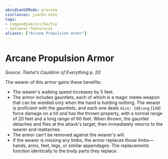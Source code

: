 ```yaml
---
obsidianUIMode: preview
cssclasses: json5e-note
tags:
- compendium/src/5e/tce
- optional-feature/ai
aliases: ["Arcane Propulsion Armor"]
---
```

# Arcane Propulsion Armor
*Source: Tasha's Cauldron of Everything p. 20* 

The wearer of this armor gains these benefits:

- The wearer's walking speed increases by 5 feet.  
- The armor includes gauntlets, each of which is a magic melee weapon that can be wielded only when the hand is holding nothing. The wearer is proficient with the gauntlets, and each one deals `dice: 1d8|avg` (`1d8`) force damage on a hit and has the thrown property, with a normal range of 20 feet and a long range of 60 feet. When thrown, the gauntlet detaches and flies at the attack's target, then immediately returns to the wearer and reattaches.  
- The armor can't be removed against the wearer's will.  
- If the wearer is missing any limbs, the armor replaces those limbs—hands, arms, feet, legs, or similar appendages. The replacements function identically to the body parts they replace.